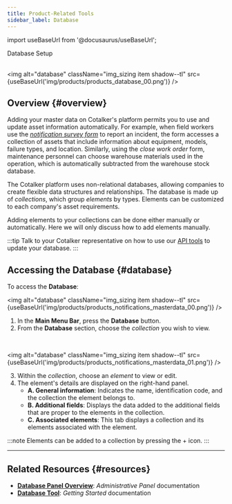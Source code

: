 ```yaml
---
title: Product-Related Tools
sidebar_label: Database
---
```


import useBaseUrl from '@docusaurus/useBaseUrl'; 

<span className="hero__title">Database Setup</span>
<br/>
<br/>

<img alt="database" className="img_sizing item shadow--tl" src={useBaseUrl('img/products/products_database_00.png')} />
<br/>

## Overview {#overview}
Adding your master data on Cotalker's platform permits you to use and update asset information automatically. For example, when field workers use the [_notification survey form_](/docs/products/workflows/notifications/surveys) to report an incident, the form accesses a collection of assets that include information about equipment, models, failure types, and location. Similarly, using the _close work order_ form, maintenance personnel can choose warehouse materials used in the operation, which is automatically subtracted from the warehouse stock database.

The Cotalker platform uses non-relational databases, allowing companies to create flexible data structures and relationships. The database is made up of _collections_, which group _elements_ by types. Elements can be customized to each company's asset requirements.

Adding elements to your collections can be done either manually or automatically. Here we will only discuss how to add elements manually. 

:::tip
Talk to your Cotalker representative on how to use our [API tools](/docs/documentation/api/overview_api) to update your database.
:::

## Accessing the Database {#database}
To access the **Database**:

<img alt="database" className="img_sizing item shadow--tl" src={useBaseUrl('img/products/products_notifications_masterdata_00.png')} />
<br/>

<div className="margin-left--lg">

1. In the **Main Menu Bar**, press the **Database** button.
2. From the **Database** section, choose the _collection_ you wish to view.

</div>
<br/>

<img alt="database" className="img_sizing item shadow--tl" src={useBaseUrl('img/products/products_notifications_masterdata_01.png')} />
<br/>

<div className="margin-left--lg">

3. Within the _collection_, choose an _element_ to view or edit.
4. The element's details are displayed on the right-hand panel.
    - **A. General information**: Indicates the name, identification code, and the collection the element belongs to.
    - **B. Additional fields**: Displays the data added to the additional fields that are proper to the elements in the collection.
    - **C. Associated elements**: This tab displays a collection and its elements associated with the element.

:::note
Elements can be added to a collection by pressing the <span className="badge badge--secondary">+</span> icon.
:::

</div>

----

## Related Resources {#resources}
- [**Database Panel Overview**](/docs/documentation/admin/database/admin_database_overview): _Administrative Panel_ documentation
- [**Database Tool**](/docs/documentation/client/database): _Getting Started_ documentation